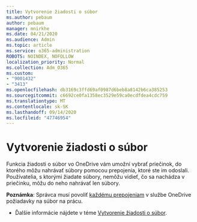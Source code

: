 ```yaml
---
title: Vytvorenie žiadosti o súbor
ms.author: pebaum
author: pebaum
manager: mnirkhe
ms.date: 04/21/2020
ms.audience: Admin
ms.topic: article
ms.service: o365-administration
ROBOTS: NOINDEX, NOFOLLOW
localization_priority: Normal
ms.collection: Adm_O365
ms.custom:
- "9001432"
- "3413"
ms.openlocfilehash: db3169c3ffd69af0987d6beb8a8142b6ca385253
ms.sourcegitcommit: c6692ce0fa1358ec3529e59ca0ecdfdea4cdc759
ms.translationtype: MT
ms.contentlocale: sk-SK
ms.lasthandoff: 09/14/2020
ms.locfileid: "47746954"
---
```

# <a name="how-to-create-a-file-request"></a>Vytvorenie žiadosti o súbor

Funkcia žiadosti o súbor vo OneDrive vám umožní vybrať priečinok, do ktorého môžu nahrávať súbory pomocou prepojenia, ktoré ste im odoslali. Používatelia, s ktorými žiadate súbory, nemôžu vidieť, čo sa nachádza v priečinku, môžu do neho nahrávať len súbory.

**Poznámka**: Správca musí povoliť [každému prepojeniam](https://docs.microsoft.com/sharepoint/turn-external-sharing-on-or-off) v službe OneDrive požiadavky na súbor na prácu.

- Ďalšie informácie nájdete v téme [Vytvorenie žiadosti o súbor](https://support.office.com/article/create-a-file-request-f54aa7f8-2589-4421-b351-d415fc3b83af).
